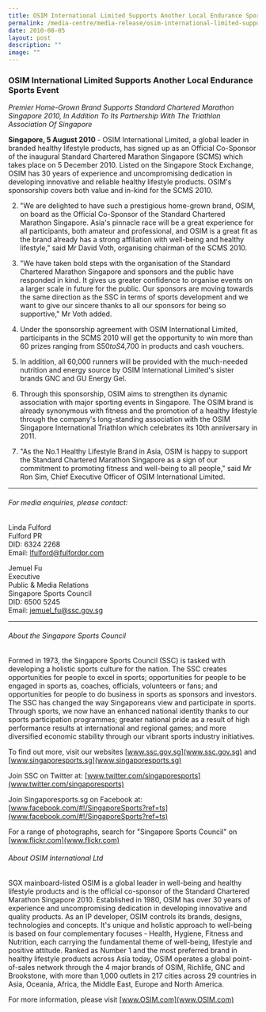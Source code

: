 ```yaml
---
title: OSIM International Limited Supports Another Local Endurance Sports Event
permalink: /media-centre/media-release/osim-international-limited-supports-another-local-endurance-sports-event/
date: 2010-08-05
layout: post
description: ""
image: ""
---
```

### **OSIM International Limited Supports Another Local Endurance Sports Event**

_Premier Home-Grown Brand Supports Standard Chartered Marathon Singapore 2010, In Addition To Its Partnership With The Triathlon Association Of Singapore_

**Singapore, 5 August 2010** - OSIM International Limited, a global leader in branded healthy lifestyle products, has signed up as an Official Co-Sponsor of the inaugural Standard Chartered Marathon Singapore (SCMS) which takes place on 5 December 2010. Listed on the Singapore Stock Exchange, OSIM has 30 years of experience and uncompromising dedication in developing innovative and reliable healthy lifestyle products. OSIM's sponsorship covers both value and in-kind for the SCMS 2010.

2. "We are delighted to have such a prestigious home-grown brand, OSIM, on board as the Official Co-Sponsor of the Standard Chartered Marathon Singapore. Asia's pinnacle race will be a great experience for all participants, both amateur and professional, and OSIM is a great fit as the brand already has a strong affiliation with well-being and healthy lifestyle," said Mr David Voth, organising chairman of the SCMS 2010.

3. "We have taken bold steps with the organisation of the Standard Chartered Marathon Singapore and sponsors and the public have responded in kind. It gives us greater confidence to organise events on a larger scale in future for the public. Our sponsors are moving towards the same direction as the SSC in terms of sports development and we want to give our sincere thanks to all our sponsors for being so supportive," Mr Voth added.

4. Under the sponsorship agreement with OSIM International Limited, participants in the SCMS 2010 will get the opportunity to win more than 60 prizes ranging from S$50 to S$4,700 in products and cash vouchers.

5. In addition, all 60,000 runners will be provided with the much-needed nutrition and energy source by OSIM International Limited's sister brands GNC and GU Energy Gel.

6. Through this sponsorship, OSIM aims to strengthen its dynamic association with major sporting events in Singapore. The OSIM brand is already synonymous with fitness and the promotion of a healthy lifestyle through the company's long-standing association with the OSIM Singapore International Triathlon which celebrates its 10th anniversary in 2011.

7. "As the No.1 Healthy Lifestyle Brand in Asia, OSIM is happy to support the Standard Chartered Marathon Singapore as a sign of our commitment to promoting fitness and well-being to all people," said Mr Ron Sim, Chief Executive Officer of OSIM International Limited.

---

###### For media enquiries, please contact:

Linda Fulford<br>
Fulford PR<br>
DID: 6324 2268<br>
Email: [lfulford@fulfordpr.com](lfulford@fulfordpr.com)

Jemuel Fu<br>
Executive<br>
Public & Media Relations<br>
Singapore Sports Council<br>
DID: 6500 5245<br>
Email: [jemuel_fu@ssc.gov.sg](jemuel_fu@ssc.gov.sg)

---

###### About the Singapore Sports Council
Formed in 1973, the Singapore Sports Council (SSC) is tasked with developing a holistic sports culture for the nation. The SSC creates opportunities for people to excel in sports; opportunities for people to be engaged in sports as, coaches, officials, volunteers or fans; and opportunities for people to do business in sports as sponsors and investors. The SSC has changed the way Singaporeans view and participate in sports. Through sports, we now have an enhanced national identity thanks to our sports participation programmes; greater national pride as a result of high performance results at international and regional games; and more diversified economic stability through our vibrant sports industry initiatives.

To find out more, visit our websites [www.ssc.gov.sg](www.ssc.gov.sg) and [www.singaporesports.sg](www.singaporesports.sg)

Join SSC on Twitter at: [www.twitter.com/singaporesports](www.twitter.com/singaporesports)

Join Singaporesports.sg on Facebook at: [www.facebook.com/#!/SingaporeSports?ref=ts](www.facebook.com/#!/SingaporeSports?ref=ts)

For a range of photographs, search for "Singapore Sports Council" on [www.flickr.com](www.flickr.com)

###### About OSIM International Ltd
SGX mainboard-listed OSIM is a global leader in well-being and healthy lifestyle products and is the official co-sponsor of the Standard Chartered Marathon Singapore 2010. Established in 1980, OSIM has over 30 years of experience and uncompromising dedication in developing innovative and quality products. As an IP developer, OSIM controls its brands, designs, technologies and concepts. It's unique and holistic approach to well-being is based on four complementary focuses - Health, Hygiene, Fitness and Nutrition, each carrying the fundamental theme of well-being, lifestyle and positive attitude. Ranked as Number 1 and the most preferred brand in healthy lifestyle products across Asia today, OSIM operates a global point-of-sales network through the 4 major brands of OSIM, Richlife, GNC and Brookstone, with more than 1,000 outlets in 217 cities across 29 countries in Asia, Oceania, Africa, the Middle East, Europe and North America.

For more information, please visit [www.OSIM.com](www.OSIM.com)
